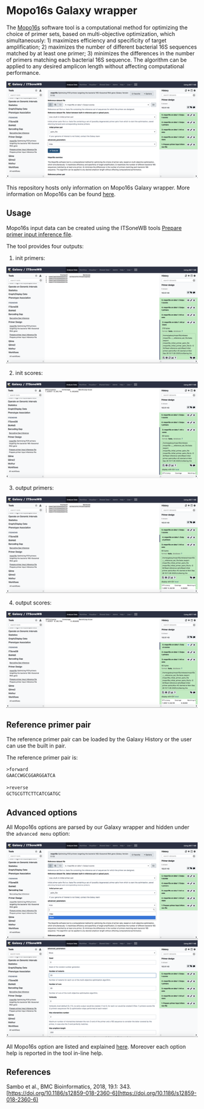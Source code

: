 Mopo16s Galaxy wrapper
======================

The [Mopo16s](https://www.dei.unipd.it/~baruzzog/mopo16S.html) software tool is a computational method for optimizing the choice of primer sets, based on multi-objective optimization, which simultaneously: 1) maximizes efficiency and specificity of target amplification; 2) maximizes the number of different bacterial 16S sequences matched by at least one primer; 3) minimizes the differences in the number of primers matching each bacterial 16S sequence. The algorithm can be applied to any desired amplicon length without affecting computational performance.

![Mopo16s wrapper](https://github.com/ibiom-cnr/itsonewb/raw/master/docs/images/mopo16s/mopo16s_home.png)

This repository hosts only information on Mopo16s Galaxy wrapper. More information on Mopo16s can be found [here](https://www.dei.unipd.it/~baruzzog/mopo16S.html).

Usage
-----

Mopo16s input data can be created using the ITSoneWB tools [Prepare primer input inference file](https://github.com/ibiom-cnr/itsonewb/tree/master/prepare_primer_inference_files_wrapper#prepare-primer-input-inference).

The tool provides four outputs:

1. init primers:

![Mopo16s_output_1](https://github.com/ibiom-cnr/itsonewb/raw/master/docs/images/mopo16s/mopo16s_output_1.png)

2. init scores:

![Mopo16s_output_2](https://github.com/ibiom-cnr/itsonewb/raw/master/docs/images/mopo16s/mopo16s_output_2.png)

3. output primers:

![Mopo16s_output_3](https://github.com/ibiom-cnr/itsonewb/raw/master/docs/images/mopo16s/mopo16s_output_3.png)

4. output scores:

![Mopo16s_output_4](https://github.com/ibiom-cnr/itsonewb/raw/master/docs/images/mopo16s/mopo16s_output_4.png)

Reference primer pair
---------------------

The reference primer pair can be loaded by the Galaxy History or the user can use the built in pair.

The reference primer pair is:

```
>forward
GAACCWGCGGARGGATCA

>reverse
GCTGCGTTCTTCATCGATGC
```

Advanced options
----------------

All Mopo16s options are parsed by our Galaxy wrapper and hidden under the ``advanced menu`` option:

![Mopo16s_advanced_options_1](https://github.com/ibiom-cnr/itsonewb/raw/master/docs/images/mopo16s/mopo16s_advanced_options_1.png)
![Mopo16s_advanced_options_2](https://github.com/ibiom-cnr/itsonewb/raw/master/docs/images/mopo16s/mopo16s_advanced_options_2.png)

All Mopo16s option are listed and explained [here](https://www.dei.unipd.it/~baruzzog/mopo16S.html#Usag). Moreover each option help is reported in the tool in-line help.

References
----------

Sambo et al., BMC Bioinformatics, 2018, 19.1: 343. [https://doi.org/10.1186/s12859-018-2360-6](https://doi.org/10.1186/s12859-018-2360-6)
